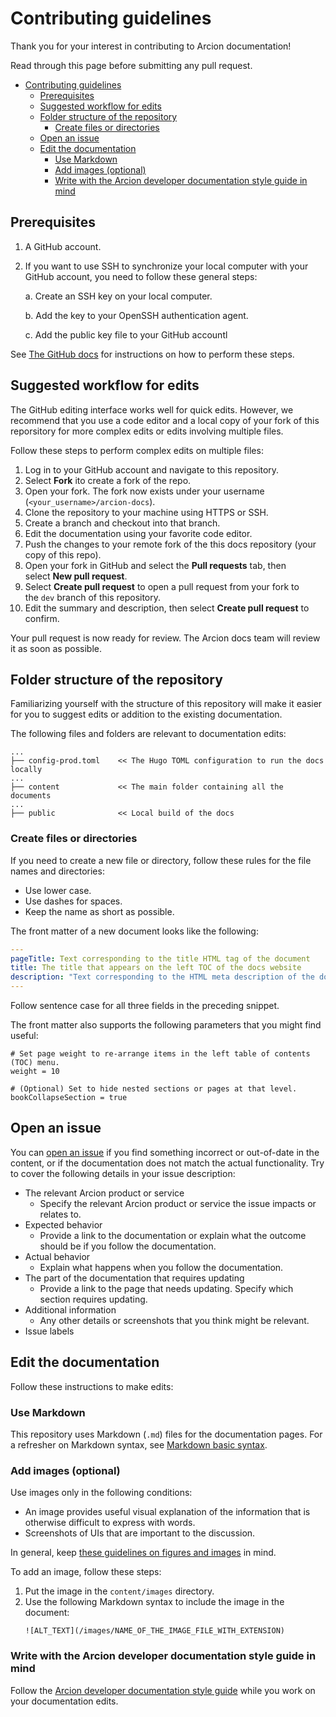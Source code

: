 # Contributing guidelines

Thank you for your interest in contributing to Arcion documentation!

Read through this page before submitting any pull request.

- [Contributing guidelines](#contributing-guidelines)
  - [Prerequisites](#prerequisites)
  - [Suggested workflow for edits](#suggested-workflow-for-edits)
  - [Folder structure of the repository](#folder-structure-of-the-repository)
    - [Create files or directories](#create-files-or-directories)
  - [Open an issue](#open-an-issue)
  - [Edit the documentation](#edit-the-documentation)
    - [Use Markdown](#use-markdown)
    - [Add images (optional)](#add-images-optional)
    - [Write with the Arcion developer documentation style guide in mind](#write-with-the-arcion-developer-documentation-style-guide-in-mind)


## Prerequisites
1.  A GitHub account.
2.  If you want to use SSH to synchronize your local computer with your GitHub account, you need to follow these general steps:

    a. Create an SSH key on your local computer.

    b. Add the key to your OpenSSH authentication agent.
    
    c. Add the public key file to your GitHub accountl
		
See [The GitHub docs](https://docs.github.com/en/authentication/connecting-to-github-with-ssh) for instructions on how to perform these steps.

## Suggested workflow for edits
The GitHub editing interface works well for quick edits. However, we recommend that you use a code editor and a local copy of your fork of this reporsitory for more complex edits or edits involving multiple files.

Follow these steps to perform complex edits on multiple files:

1.  Log in to your GitHub account and navigate to this repository.
2.  Select **Fork** ito create a fork of the repo.
3.  Open your fork. The fork now exists under your username (`<your_username>/arcion-docs`).
4.  Clone the repository to your machine using HTTPS or SSH.
5.  Create a branch and checkout into that branch.
6.  Edit the documentation using your favorite code editor.
7.  Push the changes to your remote fork of the this docs repository (your copy of this repo).
8.  Open your fork in GitHub and select the **Pull requests** tab, then select **New pull request**.
9.  Select **Create pull request** to open a pull request from your fork to the `dev` branch of this repository.
10.  Edit the summary and description, then select **Create pull request** to confirm.

Your pull request is now ready for review. The Arcion docs team will review it as soon as possible.

## Folder structure of the repository
Familiarizing yourself with the structure of this repository will make it easier for you to suggest edits or addition to the existing documentation.

The following files and folders are relevant to documentation edits:

```
...
├── config-prod.toml    << The Hugo TOML configuration to run the docs locally
...
├── content             << The main folder containing all the documents
...
├── public              << Local build of the docs
```
### Create files or directories
If you need to create a new file or directory, follow these rules for the file names and directories:

- Use lower case.
- Use dashes for spaces.
- Keep the name as short as possible.

The front matter of a new document looks like the following:

```yaml
---
pageTitle: Text corresponding to the title HTML tag of the document
title: The title that appears on the left TOC of the docs website
description: "Text corresponding to the HTML meta description of the document."
---
```

Follow sentence case for all three fields in the preceding snippet.

The front matter also supports the following parameters that you might find useful:

```
# Set page weight to re-arrange items in the left table of contents (TOC) menu.
weight = 10

# (Optional) Set to hide nested sections or pages at that level.
bookCollapseSection = true
```

## Open an issue
You can [open an issue](https://docs.github.com/en/issues/tracking-your-work-with-issues/creating-an-issue) if you find something incorrect or out-of-date in the content, or if the documentation does not match the actual functionality. Try to cover the following details in your issue description:

- The relevant Arcion product or service
  - Specify the relevant Arcion product or service the issue impacts or relates to.
- Expected behavior  
  - Provide a link to the documentation or explain what the outcome should be if you follow the documentation.
- Actual behavior
  - Explain what happens when you follow the documentation.
- The part of the documentation that requires updating
  - Provide a link to the page that needs updating. Specify which section requires updating.
- Additional information
  - Any other details or screenshots that you think might be relevant.
- Issue labels

## Edit the documentation
Follow these instructions to make edits:

### Use Markdown
This repository uses Markdown (`.md`) files for the documentation pages. For a refresher on Markdown syntax, see [Markdown basic syntax](https://www.markdownguide.org/basic-syntax/).

### Add images (optional)
Use images only in the following conditions:

- An image provides useful visual explanation of the information that is otherwise difficult to express with words.
- Screenshots of UIs that are important to the discussion.

In general, keep [these guidelines on figures and images](https://developers.google.com/style/images) in mind.

To add an image, follow these steps:

1. Put the image in the `content/images` directory. 
2. Use the following Markdown syntax to include the image in the document:
	```
	![ALT_TEXT](/images/NAME_OF_THE_IMAGE_FILE_WITH_EXTENSION)
	```

### Write with the Arcion developer documentation style guide in mind
Follow the [Arcion developer documentation style guide](docs-style-guide.md) while you work on your documentation edits.
